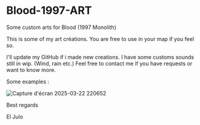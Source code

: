 # Blood-1997-ART
Some custom arts for Blood (1997 Monolith)

This is some of my art créations. You are free to use in your map if you feel so.

I'll update my GitHub if i made new creations.
I have some customs sounds still in wip. (Wind, rain etc.)
Feel free to contact me if you have requests or want to know more.

Some examples :

![Capture d'écran 2025-03-22 220652](https://github.com/user-attachments/assets/31d23e9a-2499-4516-b6d0-3723cb7d4036)




Best regards

El Julo 
